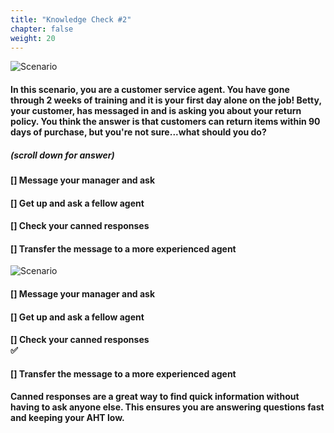 ```yaml
---
title: "Knowledge Check #2"
chapter: false
weight: 20
---
```


![Scenario ](/images/Knowledge2.jpg)

#### In this scenario, you are a customer service agent. You have gone through 2 weeks of training and it is your first day alone on the job! Betty, your customer, has messaged in and is asking you about your return policy. You think the answer is that customers can return items within 90 days of purchase, but you're not sure...what should you do?

##### (scroll down for answer)

#### [] Message your manager and ask <br>
#### [] Get up and ask a fellow agent <br>
#### [] Check your canned responses <br>
#### [] Transfer the message to a more experienced agent <br>

![Scenario ](/images/scenario2answer.jpg)

#### [] Message your manager and ask <br>
#### [] Get up and ask a fellow agent <br> 
#### [] **Check your canned responses** <br> :white_check_mark:
#### [] Transfer the message to a more experienced agent <br>

#### Canned responses are a great way to find quick information without having to ask anyone else. This ensures you are answering questions fast and keeping your AHT low.
